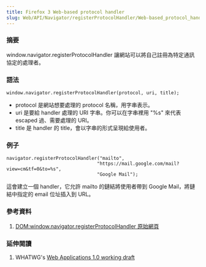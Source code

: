 ```yaml
---
title: Firefox 3 Web-based protocol handler
slug: Web/API/Navigator/registerProtocolHandler/Web-based_protocol_handlers
---
```


### 摘要

window\.navigator.registerProtocolHandler 讓網站可以將自己註冊為特定通訊協定的處理者。

### 語法

```plain
window.navigator.registerProtocolHandler(protocol, uri, title);
```

- protocol 是網站想要處理的 protocol 名稱，用字串表示。
- uri 是要給 handler 處理的 URI 字串。你可以在字串裡用 "%s" 來代表 escaped 過、需要處理的 URI。
- title 是 handler 的 title，會以字串的形式呈現給使用者。

### 例子

```plain
navigator.registerProtocolHandler("mailto",
                                 "https://mail.google.com/mail?view=cm&tf=0&to=%s",
                                 "Google Mail");
```

這會建立一個 handler，它允許 mailto 的鏈結將使用者帶到 Google Mail，將鏈結中指定的 email 位址插入到 URL。

### 參考資料

1. [DOM:window.navigator.registerProtocolHandler 原始網頁](/zh-TW/docs/DOM:window.navigator.registerProtocolHandler)

### 延伸閱讀

1. WHATWG's [Web Applications 1.0 working draft](http://whatwg.org/specs/web-apps/current-work/#custom-handlers)
